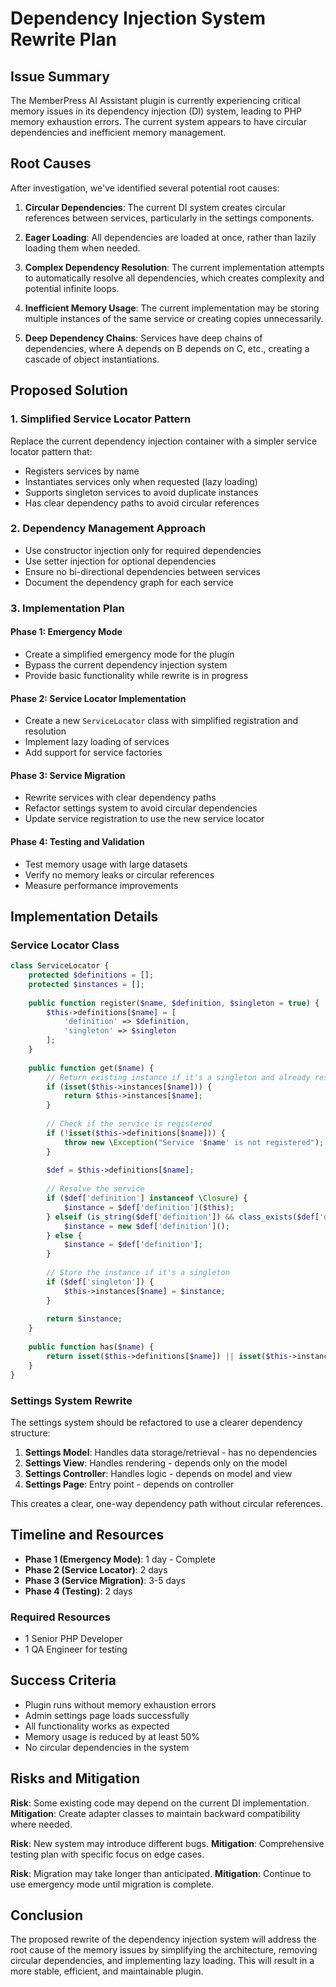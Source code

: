 # Dependency Injection System Rewrite Plan

## Issue Summary

The MemberPress AI Assistant plugin is currently experiencing critical memory issues in its dependency injection (DI) system, leading to PHP memory exhaustion errors. The current system appears to have circular dependencies and inefficient memory management.

## Root Causes

After investigation, we've identified several potential root causes:

1. **Circular Dependencies**: The current DI system creates circular references between services, particularly in the settings components.

2. **Eager Loading**: All dependencies are loaded at once, rather than lazily loading them when needed.

3. **Complex Dependency Resolution**: The current implementation attempts to automatically resolve all dependencies, which creates complexity and potential infinite loops.

4. **Inefficient Memory Usage**: The current implementation may be storing multiple instances of the same service or creating copies unnecessarily.

5. **Deep Dependency Chains**: Services have deep chains of dependencies, where A depends on B depends on C, etc., creating a cascade of object instantiations.

## Proposed Solution

### 1. Simplified Service Locator Pattern

Replace the current dependency injection container with a simpler service locator pattern that:

- Registers services by name
- Instantiates services only when requested (lazy loading)
- Supports singleton services to avoid duplicate instances
- Has clear dependency paths to avoid circular references

### 2. Dependency Management Approach

- Use constructor injection only for required dependencies
- Use setter injection for optional dependencies
- Ensure no bi-directional dependencies between services
- Document the dependency graph for each service

### 3. Implementation Plan

#### Phase 1: Emergency Mode

- Create a simplified emergency mode for the plugin
- Bypass the current dependency injection system
- Provide basic functionality while rewrite is in progress

#### Phase 2: Service Locator Implementation

- Create a new `ServiceLocator` class with simplified registration and resolution
- Implement lazy loading of services
- Add support for service factories

#### Phase 3: Service Migration

- Rewrite services with clear dependency paths
- Refactor settings system to avoid circular dependencies
- Update service registration to use the new service locator

#### Phase 4: Testing and Validation

- Test memory usage with large datasets
- Verify no memory leaks or circular references
- Measure performance improvements

## Implementation Details

### Service Locator Class

```php
class ServiceLocator {
    protected $definitions = [];
    protected $instances = [];
    
    public function register($name, $definition, $singleton = true) {
        $this->definitions[$name] = [
            'definition' => $definition,
            'singleton' => $singleton
        ];
    }
    
    public function get($name) {
        // Return existing instance if it's a singleton and already resolved
        if (isset($this->instances[$name])) {
            return $this->instances[$name];
        }
        
        // Check if the service is registered
        if (!isset($this->definitions[$name])) {
            throw new \Exception("Service '$name' is not registered");
        }
        
        $def = $this->definitions[$name];
        
        // Resolve the service
        if ($def['definition'] instanceof \Closure) {
            $instance = $def['definition']($this);
        } elseif (is_string($def['definition']) && class_exists($def['definition'])) {
            $instance = new $def['definition']();
        } else {
            $instance = $def['definition'];
        }
        
        // Store the instance if it's a singleton
        if ($def['singleton']) {
            $this->instances[$name] = $instance;
        }
        
        return $instance;
    }
    
    public function has($name) {
        return isset($this->definitions[$name]) || isset($this->instances[$name]);
    }
}
```

### Settings System Rewrite

The settings system should be refactored to use a clearer dependency structure:

1. **Settings Model**: Handles data storage/retrieval - has no dependencies
2. **Settings View**: Handles rendering - depends only on the model
3. **Settings Controller**: Handles logic - depends on model and view
4. **Settings Page**: Entry point - depends on controller

This creates a clear, one-way dependency path without circular references.

## Timeline and Resources

- **Phase 1 (Emergency Mode)**: 1 day - Complete
- **Phase 2 (Service Locator)**: 2 days
- **Phase 3 (Service Migration)**: 3-5 days
- **Phase 4 (Testing)**: 2 days

### Required Resources

- 1 Senior PHP Developer
- 1 QA Engineer for testing

## Success Criteria

- Plugin runs without memory exhaustion errors
- Admin settings page loads successfully
- All functionality works as expected
- Memory usage is reduced by at least 50%
- No circular dependencies in the system

## Risks and Mitigation

**Risk**: Some existing code may depend on the current DI implementation.
**Mitigation**: Create adapter classes to maintain backward compatibility where needed.

**Risk**: New system may introduce different bugs.
**Mitigation**: Comprehensive testing plan with specific focus on edge cases.

**Risk**: Migration may take longer than anticipated.
**Mitigation**: Continue to use emergency mode until migration is complete.

## Conclusion

The proposed rewrite of the dependency injection system will address the root cause of the memory issues by simplifying the architecture, removing circular dependencies, and implementing lazy loading. This will result in a more stable, efficient, and maintainable plugin.
